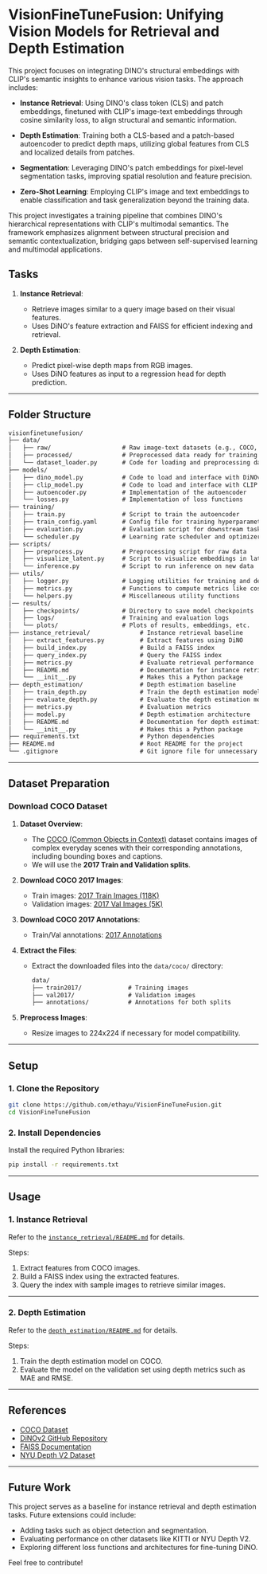 # VisionFineTuneFusion: Unifying Vision Models for Retrieval and Depth Estimation

This project focuses on integrating DINO's structural embeddings with CLIP's semantic insights to enhance various vision tasks. The approach includes:

- **Instance Retrieval**: Using DINO's class token (CLS) and patch embeddings, finetuned with CLIP's image-text embeddings through cosine similarity loss, to align structural and semantic information.

- **Depth Estimation**: Training both a CLS-based and a patch-based autoencoder to predict depth maps, utilizing global features from CLS and localized details from patches.

- **Segmentation**: Leveraging DINO's patch embeddings for pixel-level segmentation tasks, improving spatial resolution and feature precision.

- **Zero-Shot Learning**: Employing CLIP's image and text embeddings to enable classification and task generalization beyond the training data.

This project investigates a training pipeline that combines DINO's hierarchical representations with CLIP's multimodal semantics. The framework emphasizes alignment between structural precision and semantic contextualization, bridging gaps between self-supervised learning and multimodal applications.
## Tasks

1. **Instance Retrieval**:
   - Retrieve images similar to a query image based on their visual features.
   - Uses DiNO's feature extraction and FAISS for efficient indexing and retrieval.

2. **Depth Estimation**:
   - Predict pixel-wise depth maps from RGB images.
   - Uses DiNO features as input to a regression head for depth prediction.

---

## Folder Structure
```markdown
visionfinetunefusion/
├── data/
│   ├── raw/                    # Raw image-text datasets (e.g., COCO, LAION)
│   ├── processed/              # Preprocessed data ready for training
│   └── dataset_loader.py       # Code for loading and preprocessing datasets
├── models/
│   ├── dino_model.py           # Code to load and interface with DiNOv2
│   ├── clip_model.py           # Code to load and interface with CLIP
│   ├── autoencoder.py          # Implementation of the autoencoder
│   └── losses.py               # Implementation of loss functions
├── training/
│   ├── train.py                # Script to train the autoencoder
│   ├── train_config.yaml       # Config file for training hyperparameters
│   ├── evaluation.py           # Evaluation script for downstream tasks
│   └── scheduler.py            # Learning rate scheduler and optimizer setup
├── scripts/
│   ├── preprocess.py           # Preprocessing script for raw data
│   ├── visualize_latent.py     # Script to visualize embeddings in latent space
│   └── inference.py            # Script to run inference on new data
├── utils/
│   ├── logger.py               # Logging utilities for training and debugging
│   ├── metrics.py              # Functions to compute metrics like cosine similarity
│   └── helpers.py              # Miscellaneous utility functions
│── results/
│   ├── checkpoints/            # Directory to save model checkpoints
│   ├── logs/                   # Training and evaluation logs
│   └── plots/                  # Plots of results, embeddings, etc.
├── instance_retrieval/              # Instance retrieval baseline
│   ├── extract_features.py          # Extract features using DiNO
│   ├── build_index.py               # Build a FAISS index
│   ├── query_index.py               # Query the FAISS index
│   ├── metrics.py                   # Evaluate retrieval performance
│   ├── README.md                    # Documentation for instance retrieval
│   └── __init__.py                  # Makes this a Python package
├── depth_estimation/                # Depth estimation baseline
│   ├── train_depth.py               # Train the depth estimation model
│   ├── evaluate_depth.py            # Evaluate the depth estimation model
│   ├── metrics.py                   # Evaluation metrics
│   ├── model.py                     # Depth estimation architecture
│   ├── README.md                    # Documentation for depth estimation
│   └── __init__.py                  # Makes this a Python package
├── requirements.txt                 # Python dependencies
├── README.md                        # Root README for the project
└── .gitignore                       # Git ignore file for unnecessary files
```
---

## Dataset Preparation

### Download COCO Dataset

1. **Dataset Overview**:
   - The [COCO (Common Objects in Context)](https://cocodataset.org/) dataset contains images of complex everyday scenes with their corresponding annotations, including bounding boxes and captions.
   - We will use the **2017 Train and Validation splits**.

2. **Download COCO 2017 Images**:
   - Train images: [2017 Train Images (118K)](http://images.cocodataset.org/zips/train2017.zip)
   - Validation images: [2017 Val Images (5K)](http://images.cocodataset.org/zips/val2017.zip)

3. **Download COCO 2017 Annotations**:
   - Train/Val annotations: [2017 Annotations](http://images.cocodataset.org/annotations/annotations_trainval2017.zip)

4. **Extract the Files**:
   - Extract the downloaded files into the `data/coco/` directory:
     ```markdown
     data/
     ├── train2017/             # Training images
     ├── val2017/               # Validation images
     ├── annotations/           # Annotations for both splits
     ```

5. **Preprocess Images**:
   - Resize images to 224x224 if necessary for model compatibility.

---

## Setup

### 1. Clone the Repository
```bash
git clone https://github.com/ethayu/VisionFineTuneFusion.git
cd VisionFineTuneFusion
```

### 2. Install Dependencies
Install the required Python libraries:
```bash
pip install -r requirements.txt
```

---

## Usage

### 1. Instance Retrieval

Refer to the [`instance_retrieval/README.md`](./instance_retrieval/README.md) for details.

Steps:
1. Extract features from COCO images.
2. Build a FAISS index using the extracted features.
3. Query the index with sample images to retrieve similar images.

---

### 2. Depth Estimation

Refer to the [`depth_estimation/README.md`](./depth_estimation/README.md) for details.

Steps:
1. Train the depth estimation model on COCO.
2. Evaluate the model on the validation set using depth metrics such as MAE and RMSE.

---

## References

- [COCO Dataset](https://cocodataset.org/)
- [DiNOv2 GitHub Repository](https://github.com/facebookresearch/dinov2)
- [FAISS Documentation](https://github.com/facebookresearch/faiss)
- [NYU Depth V2 Dataset](https://cs.nyu.edu/~silberman/datasets/nyu_depth_v2.html)

---

## Future Work

This project serves as a baseline for instance retrieval and depth estimation tasks. Future extensions could include:
- Adding tasks such as object detection and segmentation.
- Evaluating performance on other datasets like KITTI or NYU Depth V2.
- Exploring different loss functions and architectures for fine-tuning DiNO.

Feel free to contribute!
